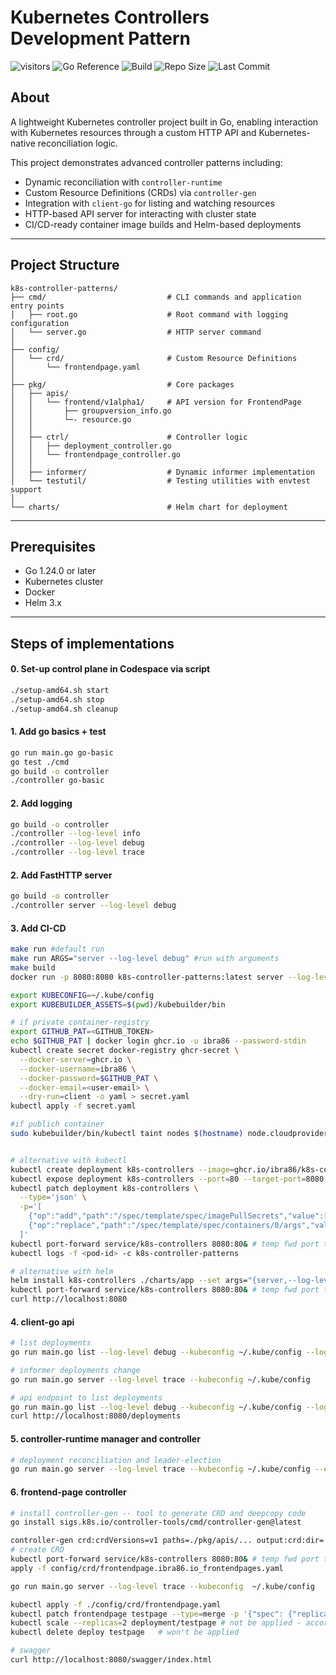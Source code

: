 # Kubernetes Controllers Development Pattern

![visitors](https://visitor-badge.laobi.icu/badge?page_id=ibra86.k8s-controller-patterns)
![Go Reference](https://img.shields.io/badge/go-reference-blue?logo=go)
![Build](https://github.com/ibra86/k8s-controller-patterns/actions/workflows/ci.yml/badge.svg)
![Repo Size](https://img.shields.io/github/repo-size/ibra86/k8s-controller-patterns)
![Last Commit](https://img.shields.io/github/last-commit/ibra86/k8s-controller-patterns)

## About

A lightweight Kubernetes controller project built in Go, enabling interaction with Kubernetes resources through a custom HTTP API and Kubernetes-native reconciliation logic.

This project demonstrates advanced controller patterns including:

- Dynamic reconciliation with `controller-runtime`
- Custom Resource Definitions (CRDs) via `controller-gen`
- Integration with `client-go` for listing and watching resources
- HTTP-based API server for interacting with cluster state
- CI/CD-ready container image builds and Helm-based deployments

---

## Project Structure

```text
k8s-controller-patterns/
├── cmd/                           # CLI commands and application entry points
│   ├── root.go                    # Root command with logging configuration
│   └── server.go                  # HTTP server command
│
├── config/
│   └── crd/                       # Custom Resource Definitions
│       └── frontendpage.yaml
│
├── pkg/                           # Core packages
│   ├── apis/
│   │   └── frontend/v1alpha1/     # API version for FrontendPage
│   │       ├── groupversion_info.go
│   │       └─- resource.go
│   │
│   ├── ctrl/                      # Controller logic
│   │   ├── deployment_controller.go
│   │   └── frontendpage_controller.go
│   │
│   ├── informer/                  # Dynamic informer implementation
│   └── testutil/                  # Testing utilities with envtest support
│
└── charts/                        # Helm chart for deployment
```

---

## Prerequisites

- Go 1.24.0 or later
- Kubernetes cluster
- Docker
- Helm 3.x

---

## Steps of implementations

#### 0. Set-up control plane in Codespace via script

```bash
./setup-amd64.sh start
./setup-amd64.sh stop
./setup-amd64.sh cleanup
```

#### 1. Add go basics + test

```bash
go run main.go go-basic
go test ./cmd
go build -o controller
./controller go-basic
```

#### 2. Add logging

```bash
go build -o controller
./controller --log-level info
./controller --log-level debug
./controller --log-level trace
```

#### 2. Add FastHTTP server

```bash
go build -o controller
./controller server --log-level debug
```

#### 3. Add CI-CD

```bash
make run #default run
make run ARGS="server --log-level debug" #run with arguments
make build
docker run -p 8080:8080 k8s-controller-patterns:latest server --log-level debug

export KUBECONFIG=~/.kube/config
export KUBEBUILDER_ASSETS=$(pwd)/kubebuilder/bin

# if private container-registry
export GITHUB_PAT=<GITHUB_TOKEN>
echo $GITHUB_PAT | docker login ghcr.io -u ibra86 --password-stdin
kubectl create secret docker-registry ghcr-secret \
  --docker-server=ghcr.io \
  --docker-username=ibra86 \
  --docker-password=$GITHUB_PAT \
  --docker-email=<user-email> \
  --dry-run=client -o yaml > secret.yaml
kubectl apply -f secret.yaml

#if publich container
sudo kubebuilder/bin/kubectl taint nodes $(hostname) node.cloudprovider.kubernetes.io/uninitialized=true:NoSchedule


# alternative with kubectl
kubectl create deployment k8s-controllers --image=ghcr.io/ibra86/k8s-controller-patterns:latest
kubectl expose deployment k8s-controllers --port=80 --target-port=8080 # creates a service
kubectl patch deployment k8s-controllers \
  --type='json' \
  -p='[
    {"op":"add","path":"/spec/template/spec/imagePullSecrets","value":[{"name":"ghcr-secret"}]},
    {"op":"replace","path":"/spec/template/spec/containers/0/args","value":["server","--log-level","debug"]}
  ]'
kubectl port-forward service/k8s-controllers 8080:80& # temp fwd port to a pod
kubectl logs -f <pod-id> -c k8s-controller-patterns

# alternative with helm
helm install k8s-controllers ./charts/app --set args="{server,--log-level,debug}"
kubectl port-forward service/k8s-controllers 8080:80& # temp fwd port to a pod
curl http://localhost:8080
```

#### 4. client-go api

```bash
# list deployments
go run main.go list --log-level debug --kubeconfig ~/.kube/config --log-level debug

# informer deployments change
go run main.go server --log-level trace --kubeconfig ~/.kube/config

# api endpoint to list deployments
go run main.go list --log-level debug --kubeconfig ~/.kube/config --log-level
curl http://localhost:8080/deployments
```

#### 5. controller-runtime manager and controller

```bash
# deployment reconciliation and leader-election
go run main.go server --log-level trace --kubeconfig ~/.kube/config --enable-leader-election=false --metrics-port=9090
```

#### 6. frontend-page controller

```bash
# install controller-gen -- tool to generate CRD and deepcopy code
go install sigs.k8s.io/controller-tools/cmd/controller-gen@latest

controller-gen crd:crdVersions=v1 paths=./pkg/apis/... output:crd:dir=./config/crd object paths=./pkg/apis/...
# create CRD
kubectl port-forward service/k8s-controllers 8080:80& # temp fwd port to a pod
apply -f config/crd/frontendpage.ibra86.io_frontendpages.yaml

go run main.go server --log-level trace --kubeconfig  ~/.kube/config

kubectl apply -f ./config/crd/frontendpage.yaml
kubectl patch frontendpage testpage --type=merge -p '{"spec": {"replicas": 3}}'
kubectl scale --replicas=2 deployment/testpage # not be applied - according to the state of reconcile.loop
kubectl delete deploy testpage   # won't be applied

# swagger
curl http://localhost:8080/swagger/index.html
```
